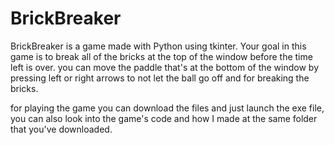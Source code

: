 # BrickBreaker
BrickBreaker is a game made with Python using tkinter. 
Your goal in this game is to break all of the bricks at the top of the window before the time left is over.
you can move the paddle that's at the bottom of the window by pressing left or right arrows to not let the ball go off and for breaking the bricks.

for playing the game you can download the files and just launch the exe file,
you can also look into the game's code and how I made at the same folder that you've downloaded.
